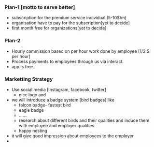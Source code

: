### Plan-1 [motto to serve better]
- subscription for the premium service individual (5-10$/m)
- organisation have to pay for the subscription[yet to decide]
- first month free for organizations[yet to decide]
### Plan-2
- Hourly commission based on per hour work done by employee [1/2 $ per hour]
- Process payments to employees through us via interact.
- app is free.

### Marketting Strategy
- Use social media [Instagram, facebook, twitter]
	- nice logo and 
- we will introduce a badge system [bird badges] like
	- falcon badge- fastest bird
	- eagle badge
	- .......
	- research about different birds and their qualities and induce them with employee and employer qualities
	- happy nesting
- it will give good impression about employees to the employer
- 
